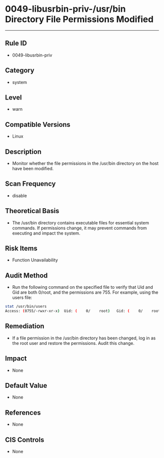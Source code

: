 # 0049-libusrbin-priv-/usr/bin Directory File Permissions Modified

---

## Rule ID

- 0049-libusrbin-priv


## Category

- system


## Level

- warn


## Compatible Versions

- Linux


## Description

- Monitor whether the file permissions in the /usr/bin directory on the host have been modified.


## Scan Frequency

- disable


## Theoretical Basis

- The /usr/bin directory contains executable files for essential system commands. If permissions change, it may prevent commands from executing and impact the system.


## Risk Items

- Function Unavailability


## Audit Method

- Run the following command on the specified file to verify that Uid and Gid are both 0/root, and the permissions are 755. For example, using the users file:

```bash
stat /usr/bin/users
Access: (0755/-rwxr-xr-x)  Uid: (    0/    root)   Gid: (    0/    root)
```


## Remediation

- If a file permission in the /usr/bin directory has been changed, log in as the root user and restore the permissions. Audit this change.


## Impact

- None


## Default Value

- None


## References

- None


## CIS Controls

- None
